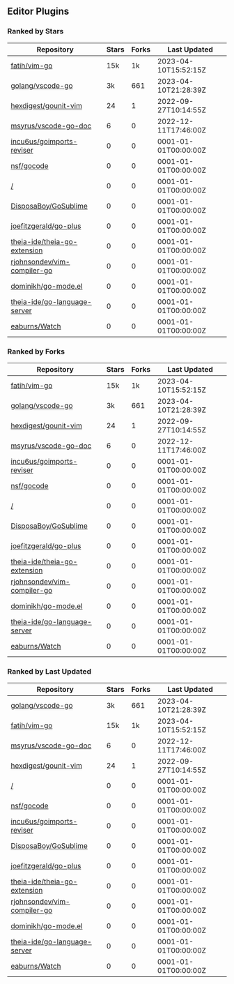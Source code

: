 ## Editor Plugins

### Ranked by Stars

| Repository | Stars | Forks | Last Updated |
|------------|-------|-------|--------------|
| [fatih/vim-go](https://github.com/fatih/vim-go) | 15k | 1k | 2023-04-10T15:52:15Z |
| [golang/vscode-go](https://github.com/golang/vscode-go) | 3k | 661 | 2023-04-10T21:28:39Z |
| [hexdigest/gounit-vim](https://github.com/hexdigest/gounit-vim) | 24 | 1 | 2022-09-27T10:14:55Z |
| [msyrus/vscode-go-doc](https://github.com/msyrus/vscode-go-doc) | 6 | 0 | 2022-12-11T17:46:00Z |
| [incu6us/goimports-reviser](https://github.com/incu6us/goimports-reviser) | 0 | 0 | 0001-01-01T00:00:00Z |
| [nsf/gocode](https://github.com/nsf/gocode) | 0 | 0 | 0001-01-01T00:00:00Z |
| [/](https://github.com/golang/tools/blob/master/gopls/README.md) | 0 | 0 | 0001-01-01T00:00:00Z |
| [DisposaBoy/GoSublime](https://github.com/DisposaBoy/GoSublime) | 0 | 0 | 0001-01-01T00:00:00Z |
| [joefitzgerald/go-plus](https://github.com/joefitzgerald/go-plus) | 0 | 0 | 0001-01-01T00:00:00Z |
| [theia-ide/theia-go-extension](https://github.com/theia-ide/theia-go-extension) | 0 | 0 | 0001-01-01T00:00:00Z |
| [rjohnsondev/vim-compiler-go](https://github.com/rjohnsondev/vim-compiler-go) | 0 | 0 | 0001-01-01T00:00:00Z |
| [dominikh/go-mode.el](https://github.com/dominikh/go-mode.el) | 0 | 0 | 0001-01-01T00:00:00Z |
| [theia-ide/go-language-server](https://github.com/theia-ide/go-language-server) | 0 | 0 | 0001-01-01T00:00:00Z |
| [eaburns/Watch](https://github.com/eaburns/Watch) | 0 | 0 | 0001-01-01T00:00:00Z |

### Ranked by Forks

| Repository | Stars | Forks | Last Updated |
|------------|-------|-------|--------------|
| [fatih/vim-go](https://github.com/fatih/vim-go) | 15k | 1k | 2023-04-10T15:52:15Z |
| [golang/vscode-go](https://github.com/golang/vscode-go) | 3k | 661 | 2023-04-10T21:28:39Z |
| [hexdigest/gounit-vim](https://github.com/hexdigest/gounit-vim) | 24 | 1 | 2022-09-27T10:14:55Z |
| [msyrus/vscode-go-doc](https://github.com/msyrus/vscode-go-doc) | 6 | 0 | 2022-12-11T17:46:00Z |
| [incu6us/goimports-reviser](https://github.com/incu6us/goimports-reviser) | 0 | 0 | 0001-01-01T00:00:00Z |
| [nsf/gocode](https://github.com/nsf/gocode) | 0 | 0 | 0001-01-01T00:00:00Z |
| [/](https://github.com/golang/tools/blob/master/gopls/README.md) | 0 | 0 | 0001-01-01T00:00:00Z |
| [DisposaBoy/GoSublime](https://github.com/DisposaBoy/GoSublime) | 0 | 0 | 0001-01-01T00:00:00Z |
| [joefitzgerald/go-plus](https://github.com/joefitzgerald/go-plus) | 0 | 0 | 0001-01-01T00:00:00Z |
| [theia-ide/theia-go-extension](https://github.com/theia-ide/theia-go-extension) | 0 | 0 | 0001-01-01T00:00:00Z |
| [rjohnsondev/vim-compiler-go](https://github.com/rjohnsondev/vim-compiler-go) | 0 | 0 | 0001-01-01T00:00:00Z |
| [dominikh/go-mode.el](https://github.com/dominikh/go-mode.el) | 0 | 0 | 0001-01-01T00:00:00Z |
| [theia-ide/go-language-server](https://github.com/theia-ide/go-language-server) | 0 | 0 | 0001-01-01T00:00:00Z |
| [eaburns/Watch](https://github.com/eaburns/Watch) | 0 | 0 | 0001-01-01T00:00:00Z |

### Ranked by Last Updated

| Repository | Stars | Forks | Last Updated |
|------------|-------|-------|--------------|
| [golang/vscode-go](https://github.com/golang/vscode-go) | 3k | 661 | 2023-04-10T21:28:39Z |
| [fatih/vim-go](https://github.com/fatih/vim-go) | 15k | 1k | 2023-04-10T15:52:15Z |
| [msyrus/vscode-go-doc](https://github.com/msyrus/vscode-go-doc) | 6 | 0 | 2022-12-11T17:46:00Z |
| [hexdigest/gounit-vim](https://github.com/hexdigest/gounit-vim) | 24 | 1 | 2022-09-27T10:14:55Z |
| [/](https://github.com/golang/tools/blob/master/gopls/README.md) | 0 | 0 | 0001-01-01T00:00:00Z |
| [nsf/gocode](https://github.com/nsf/gocode) | 0 | 0 | 0001-01-01T00:00:00Z |
| [incu6us/goimports-reviser](https://github.com/incu6us/goimports-reviser) | 0 | 0 | 0001-01-01T00:00:00Z |
| [DisposaBoy/GoSublime](https://github.com/DisposaBoy/GoSublime) | 0 | 0 | 0001-01-01T00:00:00Z |
| [joefitzgerald/go-plus](https://github.com/joefitzgerald/go-plus) | 0 | 0 | 0001-01-01T00:00:00Z |
| [theia-ide/theia-go-extension](https://github.com/theia-ide/theia-go-extension) | 0 | 0 | 0001-01-01T00:00:00Z |
| [rjohnsondev/vim-compiler-go](https://github.com/rjohnsondev/vim-compiler-go) | 0 | 0 | 0001-01-01T00:00:00Z |
| [dominikh/go-mode.el](https://github.com/dominikh/go-mode.el) | 0 | 0 | 0001-01-01T00:00:00Z |
| [theia-ide/go-language-server](https://github.com/theia-ide/go-language-server) | 0 | 0 | 0001-01-01T00:00:00Z |
| [eaburns/Watch](https://github.com/eaburns/Watch) | 0 | 0 | 0001-01-01T00:00:00Z |

